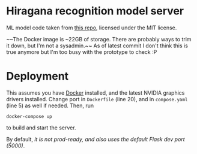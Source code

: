 # Hiragana recognition model server
ML model code taken from [this repo](https://github.com/Nippon2019/Handwritten-Japanese-Recognition), licensed under the MIT license.

~~The Docker image is ~22GB of storage. There are probably ways to trim it down, but I'm not a sysadmin.~~ As of latest commit I don't think this is true anymore but I'm too busy with the prototype to check :P

# Deployment

This assumes you have [Docker](https://www.docker.com/) installed, and the latest NVIDIA graphics drivers installed. Change port in `Dockerfile` (line 20), and in `compose.yaml` (line 5) as well if needed. Then, run

```
docker-compose up
```

to build and start the server.

By default, *it is not prod-ready, and also uses the default Flask dev port (5000)*.